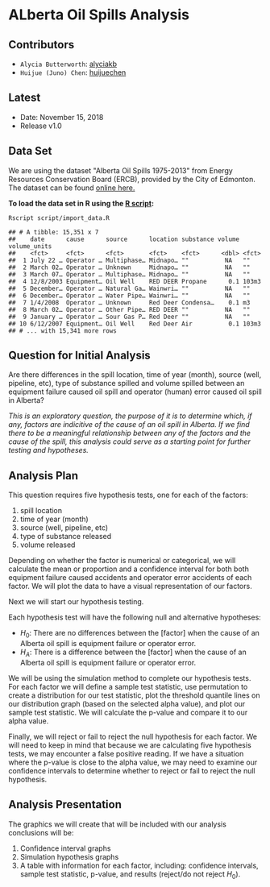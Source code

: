 ALberta Oil Spills Analysis
================

Contributors
------------

-   `Alycia Butterworth`: [alyciakb](https://github.com/alyciakb)
-   `Huijue (Juno) Chen`: [huijuechen](https://github.com/huijuechen)

Latest
------

-   Date: November 15, 2018
-   Release v1.0

Data Set
--------

We are using the dataset "Alberta Oil Spills 1975-2013" from Energy Resources Conservation Board (ERCB), provided by the City of Edmonton. The dataset can be found [online here.](https://data.edmonton.ca/Environmental-Services/Alberta-Oil-Spills-1975-2013/ek45-xtjs)

**To load the data set in R using the [R script](src/import_data.R):**

```
Rscript script/import_data.R
```

    ## # A tibble: 15,351 x 7
    ##    date      cause      source      location substance volume volume_units
    ##    <fct>     <fct>      <fct>       <fct>    <fct>      <dbl> <fct>       
    ##  1 July 22 … Operator … Multiphase… Midnapo… ""          NA   ""          
    ##  2 March 02… Operator … Unknown     Midnapo… ""          NA   ""          
    ##  3 March 07… Operator … Multiphase… Midnapo… ""          NA   ""          
    ##  4 12/8/2003 Equipment… Oil Well    RED DEER Propane      0.1 103m3       
    ##  5 December… Operator … Natural Ga… Wainwri… ""          NA   ""          
    ##  6 December… Operator … Water Pipe… Wainwri… ""          NA   ""          
    ##  7 1/4/2008  Operator … Unknown     Red Deer Condensa…    0.1 m3          
    ##  8 March 02… Operator … Other Pipe… RED DEER ""          NA   ""          
    ##  9 January … Operator … Sour Gas P… Red Deer ""          NA   ""          
    ## 10 6/12/2007 Equipment… Oil Well    Red Deer Air          0.1 103m3       
    ## # ... with 15,341 more rows

Question for Initial Analysis
-----------------------------

Are there differences in the spill location, time of year (month), source (well, pipeline, etc), type of substance spilled and volume spilled between an equipment failure caused oil spill and operator (human) error caused oil spill in Alberta?

*This is an exploratory question, the purpose of it is to determine which, if any, factors are indicitive of the cause of an oil spill in Alberta. If we find there to be a meaningful relationship between any of the factors and the cause of the spill, this analysis could serve as a starting point for further testing and hypotheses.*

Analysis Plan
-------------

This question requires five hypothesis tests, one for each of the factors:

1.  spill location
2.  time of year (month)
3.  source (well, pipeline, etc)
4.  type of substance released
5.  volume released

Depending on whether the factor is numerical or categorical, we will calculate the mean or proportion and a confidence interval for both both equipment failure caused accidents and operator error accidents of each factor. We will plot the data to have a visual representation of our factors.

Next we will start our hypothesis testing.

Each hypothesis test will have the following null and alternative hypotheses: 
- *H*<sub>0</sub>: There are no differences between the \[factor\] when the cause of an Alberta oil spill is equipment failure or operator error. 
- *H*<sub>*A*</sub>: There is a difference between the \[factor\] when the cause of an Alberta oil spill is equipment failure or operator error.

We will be using the simulation method to complete our hypothesis tests. For each factor we will define a sample test statistic, use permutation to create a distribution for our test statistic, plot the threshold quantile lines on our distribution graph (based on the selected alpha value), and plot our sample test statistic. We will calculate the p-value and compare it to our alpha value.

Finally, we will reject or fail to reject the null hypothesis for each factor. We will need to keep in mind that because we are calculating five hypothesis tests, we may encounter a false positive reading. If we have a situation where the p-value is close to the alpha value, we may need to examine our confidence intervals to determine whether to reject or fail to reject the null hypothesis.

Analysis Presentation
---------------------

The graphics we will create that will be included with our analysis conclusions will be:

1.  Confidence interval graphs
2.  Simulation hypothesis graphs
3.  A table with information for each factor, including: confidence intervals, sample test statistic, p-value, and results (reject/do not reject *H*<sub>0</sub>).
